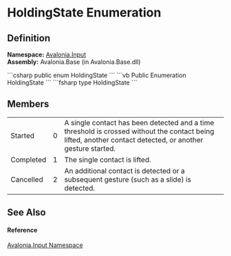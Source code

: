 # HoldingState Enumeration




## Definition
**Namespace:** <a href="N_Avalonia_Input">Avalonia.Input</a>  
**Assembly:** Avalonia.Base (in Avalonia.Base.dll)

<Tabs groupId="api-code-preview">
<TabItem value="csharp" label="C#">
```csharp
public enum HoldingState
```
</TabItem>
<TabItem value="vb" label="VB">
```vb
Public Enumeration HoldingState
```
</TabItem>
<TabItem value="fsharp" label="F#">
```fsharp
type HoldingState
```
</TabItem>
</Tabs>



## Members
<table>
<tr>
<td>Started</td>
<td>0</td>
<td>A single contact has been detected and a time threshold is crossed without the contact being lifted, another contact detected, or another gesture started.</td>
</tr>
<tr>
<td>Completed</td>
<td>1</td>
<td>The single contact is lifted.</td>
</tr>
<tr>
<td>Cancelled</td>
<td>2</td>
<td>An additional contact is detected or a subsequent gesture (such as a slide) is detected.</td>
</tr>
</table>

## See Also


#### Reference
<a href="N_Avalonia_Input">Avalonia.Input Namespace</a>  

